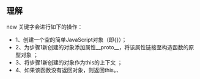 ## 理解

new 关键字会进行如下的操作：

* 1、创建一个空的简单JavaScript对象（即{}）；
* 2、为步骤1新创建的对象添加属性__proto__，将该属性链接至构造函数的原型对象 ；
* 3、将步骤1新创建的对象作为this的上下文 ；
* 4、如果该函数没有返回对象，则返回this。、